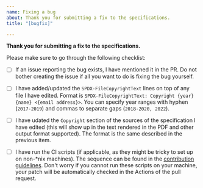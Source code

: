 ```yaml
---
name: Fixing a bug
about: Thank you for submitting a fix to the specifications.
title: "[bugfix]"

---
```


**Thank you for submitting a fix to the specifications.**

Please make sure to go through the following checklist:

* [ ] If an issue reporting the bug exists, I have mentioned it in the
      PR. Do not bother creating the issue if all you want to do is
      fixing the bug yourself.
* [ ] I have added/updated the `SPDX-FileCopyrightText` lines on top
      of any file I have edited. Format is ``SPDX-FileCopyrightText:
      Copyright {year} {name} <{email address}>``. You can specify
      year ranges with hyphen (``2017-2019``) and commas to separate
      gaps (``2018-2020, 2022``).
* [ ] I have udated the `Copyright` section of the sources of the
      specification I have edited (this will show up in the text
      rendered in the PDF and other output format supported). The
      format is the same described in the previous item.
* [ ] I have run the CI scripts (if applicable, as they might be
      tricky to set up on non-*nix machines). The sequence can be
      found in the [contribution
      guidelines](CONTRIBUTING.md#continuous-integration). Don't worry
      if you cannot run these scripts on your machine, your patch will
      be automatically checked in the Actions of the pull request.

